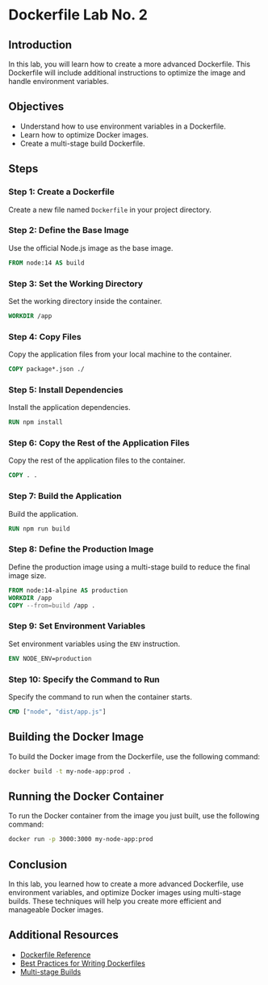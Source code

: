 # Dockerfile Lab No. 2

## Introduction
In this lab, you will learn how to create a more advanced Dockerfile. This Dockerfile will include additional instructions to optimize the image and handle environment variables.

## Objectives
- Understand how to use environment variables in a Dockerfile.
- Learn how to optimize Docker images.
- Create a multi-stage build Dockerfile.

## Steps

### Step 1: Create a Dockerfile
Create a new file named `Dockerfile` in your project directory.

### Step 2: Define the Base Image
Use the official Node.js image as the base image.

```dockerfile
FROM node:14 AS build
```

### Step 3: Set the Working Directory
Set the working directory inside the container.

```dockerfile
WORKDIR /app
```

### Step 4: Copy Files
Copy the application files from your local machine to the container.

```dockerfile
COPY package*.json ./
```

### Step 5: Install Dependencies
Install the application dependencies.

```dockerfile
RUN npm install
```

### Step 6: Copy the Rest of the Application Files
Copy the rest of the application files to the container.

```dockerfile
COPY . .
```

### Step 7: Build the Application
Build the application.

```dockerfile
RUN npm run build
```

### Step 8: Define the Production Image
Define the production image using a multi-stage build to reduce the final image size.

```dockerfile
FROM node:14-alpine AS production
WORKDIR /app
COPY --from=build /app .
```

### Step 9: Set Environment Variables
Set environment variables using the `ENV` instruction.

```dockerfile
ENV NODE_ENV=production
```

### Step 10: Specify the Command to Run
Specify the command to run when the container starts.

```dockerfile
CMD ["node", "dist/app.js"]
```

## Building the Docker Image
To build the Docker image from the Dockerfile, use the following command:

```sh
docker build -t my-node-app:prod .
```

## Running the Docker Container
To run the Docker container from the image you just built, use the following command:

```sh
docker run -p 3000:3000 my-node-app:prod
```

## Conclusion
In this lab, you learned how to create a more advanced Dockerfile, use environment variables, and optimize Docker images using multi-stage builds. These techniques will help you create more efficient and manageable Docker images.

## Additional Resources
- [Dockerfile Reference](https://docs.docker.com/engine/reference/builder/)
- [Best Practices for Writing Dockerfiles](https://docs.docker.com/develop/develop-images/dockerfile_best-practices/)
- [Multi-stage Builds](https://docs.docker.com/develop/develop-images/multistage-build/)